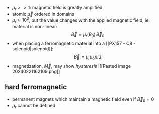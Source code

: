 - $\mu_{r}>> 1:$ magnetic field is greatly amplified
- atomic $\vec\mu$ ordered in domains
- $\mu_{r}\approx 10^{3}$, but the value changes with the applied magnetic field, ie: material is non-linear: $$\vec B = \mu_{r}(B_{0})\, \vec B_{0}$$
- when placing a ferromagnetic material into a [[PX157 - C8 - solenoid|solenoid]]: $$\vec B = \mu_{r}\mu_{0}nI\,\hat z$$
- magnetization, $\vec M$, may show *hysteresis*
![[Pasted image 20240221162109.png]]
## hard ferromagnetic
- permanent magnets which maintain a magnetic field even if $\vec B_{0}=0$
- $\mu_{r}$ cannot be defined

